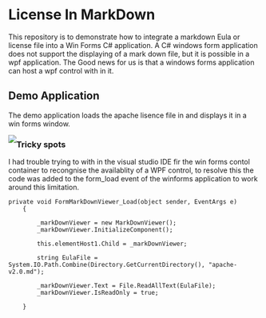 # License In MarkDown
This repository is to demonstrate how to integrate a markdown Eula or license file into a Win Forms C# application.  A C# windows form application does not support the displaying of a mark down file, but it is possible in a wpf application. The Good news for us is that a windows forms application can host a wpf control with in it.  

## Demo Application
The demo application loads the apache lisence file in and displays it in a win forms window.

<img style="float:left;" src="https://raw.githubusercontent.com/StuartSmith/RaspberryPi-Control-UltraSonicSensor/master/Images/UltraSonicWiringBySelf.jpg">


### Tricky spots
I had trouble trying to  with in the visual studio IDE fir the win forms contol container  to recongnise the availablity of a WPF control, to resolve this the code was added to the form_load event of the winforms application to work around this limitation. 


    private void FormMarkDownViewer_Load(object sender, EventArgs e)
        {
            
            _markDownViewer = new MarkDownViewer();
            _markDownViewer.InitializeComponent();

            this.elementHost1.Child = _markDownViewer;

            string EulaFile = System.IO.Path.Combine(Directory.GetCurrentDirectory(), "apache-v2.0.md");

            _markDownViewer.Text = File.ReadAllText(EulaFile);
            _markDownViewer.IsReadOnly = true;

        }



